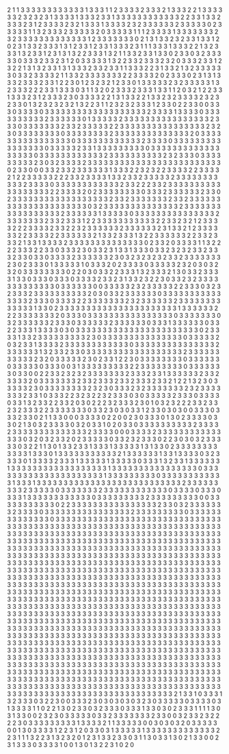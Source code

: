 2
1
1
3
3
3
3
3
3
3
3
3
3
3
3
1
3
3
3
1
1
2
3
3
3
3
2
3
3
3
2
1
3
3
3
2
2
1
3
3
3
3
3
3
2
3
2
3
2
3
1
3
3
3
3
1
3
3
3
2
3
3
1
3
3
3
3
3
3
3
3
3
3
3
3
2
2
3
3
1
3
3
2
3
3
3
2
3
1
2
3
3
3
3
2
3
2
1
3
3
3
1
3
3
3
3
2
3
2
3
3
3
3
3
3
2
3
3
3
3
3
0
2
3
3
3
3
3
1
1
3
2
3
3
3
2
3
3
3
3
3
2
0
3
3
3
3
3
1
1
1
2
3
3
3
3
1
3
3
3
3
3
3
3
2
3
2
3
3
3
3
3
3
3
3
3
3
3
3
3
1
2
3
3
3
3
3
3
3
0
2
1
3
1
3
3
2
3
2
3
3
1
3
3
1
2
0
2
3
1
3
3
2
3
3
3
1
3
1
2
3
3
1
2
3
3
1
3
3
3
2
3
1
1
1
3
3
3
1
3
3
3
2
2
1
3
2
3
3
3
1
3
2
3
3
1
2
3
1
3
1
3
2
2
3
3
3
1
3
2
1
1
3
3
2
3
3
1
3
3
0
2
3
3
0
3
2
3
3
3
3
3
0
3
3
3
2
3
3
2
3
1
2
0
3
3
3
3
3
1
3
2
2
3
3
2
3
3
3
2
3
2
0
3
3
3
2
3
3
1
2
3
2
2
1
3
1
3
2
3
3
1
3
1
3
3
3
2
3
3
2
3
3
1
1
3
3
3
2
2
3
1
3
3
2
1
3
2
3
3
3
3
3
3
0
3
3
2
3
3
3
3
2
1
1
3
3
2
3
3
3
3
3
3
3
2
2
3
3
3
3
2
0
2
3
3
3
0
2
3
1
3
1
3
3
3
2
3
3
3
2
3
3
1
2
2
3
0
1
2
3
2
3
2
1
2
3
3
0
1
3
3
3
3
3
2
3
2
3
3
3
3
3
1
3
2
3
3
3
2
2
2
3
3
1
3
3
3
0
3
1
1
3
2
0
2
3
3
3
2
3
3
3
1
3
3
1
1
2
0
3
2
1
2
2
3
3
1
3
3
3
2
3
1
2
3
3
3
2
3
0
3
3
3
3
2
2
1
3
1
3
3
2
2
1
3
3
2
3
2
3
3
3
3
2
3
2
3
2
3
3
0
1
3
2
3
2
3
2
3
2
1
3
2
2
3
1
1
2
3
2
3
2
3
3
3
1
2
3
3
0
2
2
3
3
0
0
3
3
3
0
3
3
3
3
0
3
3
3
3
3
3
3
3
3
3
3
3
3
3
3
3
3
3
3
2
3
3
3
3
1
3
3
3
3
0
3
3
3
3
3
3
3
3
3
3
2
3
3
3
3
3
3
0
1
3
3
3
3
3
2
3
3
3
3
3
3
3
3
3
3
3
3
3
3
3
3
2
3
3
3
0
3
3
3
3
3
3
3
2
3
3
2
3
3
3
3
3
2
2
3
3
3
3
3
3
3
3
3
3
3
3
3
3
3
3
2
3
2
3
0
3
3
3
3
3
3
3
3
0
3
3
3
3
3
3
3
3
2
3
3
3
3
3
3
3
3
3
3
3
3
3
3
2
0
3
3
3
3
3
3
3
3
3
3
3
3
3
3
3
3
0
3
3
3
3
3
3
3
3
3
3
3
3
2
3
3
3
3
0
3
3
3
3
3
3
3
3
3
3
3
3
3
3
3
3
0
3
3
3
3
3
2
3
3
1
3
3
3
3
3
3
3
3
3
0
3
3
3
3
3
3
3
3
3
3
3
3
3
3
3
3
3
3
0
3
3
3
3
3
3
3
3
3
3
3
3
2
3
3
3
3
3
3
3
3
3
3
2
3
2
3
3
3
0
3
3
3
3
3
3
3
3
3
2
3
0
3
2
3
3
3
3
2
3
3
3
3
3
3
3
3
3
3
3
3
3
3
3
3
3
3
3
3
3
3
3
3
3
0
2
3
3
0
0
0
3
3
2
3
3
2
3
3
3
3
3
3
1
3
3
3
2
2
3
2
3
2
2
3
3
3
3
2
2
3
3
3
3
2
1
2
2
3
3
3
3
3
2
2
2
3
3
2
3
3
3
3
1
3
3
2
3
3
2
3
3
3
3
3
2
3
3
3
3
3
3
3
3
3
3
3
2
3
3
3
3
0
3
3
3
3
3
3
3
3
3
3
3
3
2
3
3
2
2
2
3
3
2
3
3
3
3
3
3
3
3
3
3
3
3
3
3
3
3
3
3
2
2
3
3
3
3
2
0
2
3
3
3
3
3
3
3
3
0
3
3
3
2
3
3
3
3
3
3
2
3
3
0
2
3
3
3
3
3
3
3
3
3
3
3
3
3
3
3
3
3
3
2
3
3
2
3
3
3
3
3
3
3
2
3
3
2
3
3
3
3
3
3
3
3
3
3
3
3
3
3
3
3
3
3
3
3
3
0
3
2
3
3
3
3
3
3
3
3
3
3
3
3
3
3
2
3
3
3
3
3
3
3
3
3
3
3
3
3
3
3
3
3
2
3
3
3
3
3
3
1
3
3
3
3
3
0
3
3
3
3
3
3
3
3
3
3
3
3
3
3
3
2
3
3
3
3
3
3
3
2
3
3
2
3
3
3
1
2
2
3
3
3
3
3
3
3
3
3
3
3
2
2
3
3
2
3
2
1
2
3
3
3
3
2
2
2
3
3
3
3
2
3
3
2
2
3
2
3
3
3
3
3
3
2
3
3
3
3
3
3
2
3
1
3
3
2
1
2
3
3
3
3
3
3
2
2
3
3
3
3
2
2
3
3
3
3
3
3
2
1
3
3
2
3
3
3
1
3
2
2
3
3
3
3
3
3
2
2
3
3
2
3
3
3
2
1
3
3
1
3
3
3
3
2
3
3
3
3
3
3
3
3
3
3
3
3
3
3
0
2
3
3
2
0
3
3
3
3
1
1
3
2
2
2
2
3
3
3
2
2
3
3
0
3
3
3
2
3
0
3
3
2
3
1
3
3
1
3
3
3
0
3
3
2
3
2
3
2
3
3
2
3
3
3
2
3
3
0
3
3
0
3
3
3
3
2
3
3
3
3
3
3
2
3
0
3
2
3
2
3
2
3
2
3
3
2
3
3
3
3
3
3
3
2
3
0
2
3
3
3
0
1
3
3
3
3
3
1
0
3
3
3
2
0
2
3
3
3
3
0
3
3
3
3
3
2
3
2
0
3
0
3
2
3
2
0
3
3
3
3
3
3
3
3
0
2
2
0
3
0
3
3
2
2
3
3
3
1
3
2
3
3
3
2
1
3
0
3
3
2
3
3
3
3
1
3
3
0
3
3
3
0
3
3
3
0
3
3
3
3
2
3
3
2
3
1
3
3
2
3
2
2
3
0
3
3
2
3
2
3
3
3
3
3
3
3
3
3
3
3
3
3
0
3
3
3
3
3
3
0
0
3
3
3
3
3
2
3
2
3
3
3
3
3
2
2
3
3
3
0
3
2
3
2
3
3
3
2
3
3
3
3
3
3
3
3
3
3
2
0
3
0
3
3
2
3
3
3
3
3
3
0
3
3
3
3
3
3
3
3
3
3
3
3
3
3
3
2
3
3
3
0
3
3
3
3
2
2
3
3
3
3
3
3
3
2
3
2
3
3
3
3
3
3
2
3
3
3
3
3
3
3
3
3
3
3
3
3
1
3
3
0
2
3
3
3
3
3
3
3
3
3
3
3
3
3
3
3
3
3
3
3
3
3
3
1
3
3
3
3
3
3
2
2
2
3
3
3
3
3
3
3
2
0
3
3
3
0
3
3
3
3
3
3
3
3
3
3
3
3
3
3
3
3
0
3
3
3
3
3
3
3
0
3
2
3
3
3
3
3
3
2
3
3
3
0
3
3
3
3
3
3
2
3
3
3
3
3
3
0
3
3
3
1
3
3
3
3
3
3
0
3
3
2
2
3
3
3
1
3
3
3
3
0
3
0
3
3
3
3
3
3
3
3
3
3
3
3
3
3
3
3
3
3
3
3
3
3
3
0
2
3
3
3
3
1
3
3
2
3
3
3
3
3
3
3
3
3
2
3
0
3
3
3
3
3
3
3
3
3
3
3
3
3
3
3
0
3
3
3
3
3
2
0
3
2
3
3
1
3
3
3
3
2
3
3
3
3
3
3
3
3
3
3
3
3
0
3
3
3
3
3
3
3
3
3
3
3
3
3
3
3
2
3
3
3
3
3
3
1
3
2
3
3
2
3
3
0
3
3
3
3
3
3
3
3
3
3
3
3
3
3
3
3
3
3
2
3
3
3
3
3
3
3
3
3
3
3
2
3
2
0
3
3
3
3
3
2
3
0
2
3
3
1
2
2
3
0
3
3
3
3
3
3
3
3
0
3
3
3
3
3
3
0
3
3
3
3
3
0
3
3
3
0
0
3
1
3
3
3
3
3
3
3
3
3
2
2
3
3
3
3
3
3
3
3
0
3
3
3
3
3
3
3
0
3
3
0
0
2
2
3
3
2
3
2
3
2
3
3
3
3
3
3
3
2
3
3
3
2
3
3
1
3
3
3
3
3
3
2
3
3
2
3
3
3
3
2
0
3
3
3
3
3
3
3
2
3
3
2
3
3
3
2
3
3
2
3
3
3
2
3
3
2
1
2
2
1
3
2
3
0
3
3
3
3
3
2
3
0
3
3
3
3
3
3
3
3
2
3
2
3
0
3
3
3
2
3
2
3
3
3
3
3
3
3
2
3
2
3
3
3
3
3
3
3
2
3
3
1
0
3
3
3
2
2
3
2
3
2
2
3
2
3
3
3
0
3
0
3
3
3
3
3
2
3
3
3
0
3
3
3
3
0
3
3
1
3
2
3
3
2
2
3
3
2
0
3
0
2
2
2
3
2
3
3
3
2
3
0
1
0
3
2
3
2
2
2
3
3
2
3
3
2
3
2
3
3
3
2
2
3
3
3
3
3
3
3
0
3
3
2
3
0
3
0
3
3
1
2
3
3
0
3
0
3
0
0
3
3
3
0
3
3
3
2
3
3
0
2
1
1
3
3
0
0
0
3
3
3
3
0
2
2
0
0
2
3
0
3
3
3
0
1
3
0
2
3
3
3
3
0
3
3
0
2
1
3
0
3
2
3
3
3
3
0
3
2
0
3
3
1
0
2
0
3
3
0
3
3
3
3
3
3
3
3
3
3
2
3
3
3
3
2
3
3
3
3
3
3
3
3
3
3
3
3
3
3
2
3
3
3
3
0
0
0
3
3
3
3
2
3
3
3
3
3
3
3
3
3
3
3
3
3
3
3
0
3
2
0
3
2
3
3
2
0
2
3
3
3
3
3
0
3
3
2
3
2
3
3
3
0
2
2
3
0
3
0
3
2
3
3
3
3
3
0
3
2
2
1
1
3
0
1
3
3
2
3
3
1
3
3
3
1
3
3
3
3
3
1
3
1
3
3
0
2
3
3
3
3
3
3
3
3
3
3
3
3
1
3
3
3
0
1
3
3
3
3
3
3
3
3
3
3
3
2
1
3
3
3
3
3
3
1
3
3
1
3
3
3
3
0
3
2
3
3
3
3
0
1
3
3
3
3
2
3
3
3
1
3
3
3
3
3
1
3
3
3
3
3
0
3
3
3
1
3
2
3
3
1
3
3
3
3
3
3
1
3
3
3
3
3
3
3
3
3
3
3
3
3
3
3
3
3
3
1
3
3
3
3
3
3
3
3
3
3
3
3
3
3
3
3
0
3
3
3
3
3
3
3
3
3
3
3
3
3
3
3
3
3
3
3
3
3
1
3
3
3
3
3
3
3
3
3
0
3
3
3
3
3
3
3
3
3
3
3
3
1
3
3
3
1
3
3
3
3
3
3
3
3
3
3
3
3
3
3
3
3
3
3
3
3
3
3
3
3
3
3
3
2
3
3
3
3
3
3
3
3
3
2
3
3
3
3
3
0
3
3
3
3
3
3
3
2
3
3
3
3
3
3
3
3
3
3
3
3
0
3
3
3
3
0
3
3
3
0
3
3
3
1
3
3
3
3
3
3
3
3
3
3
3
3
0
3
3
3
3
3
3
3
3
3
2
3
3
3
3
3
3
3
3
3
0
0
3
3
3
3
3
3
3
3
3
3
3
0
2
2
3
3
3
3
3
3
3
3
3
3
3
3
3
3
3
3
2
3
3
0
3
2
3
3
3
3
3
3
3
2
3
3
3
3
0
3
3
3
3
3
3
3
3
3
3
3
3
3
3
3
3
2
3
3
3
3
3
3
3
3
3
0
3
3
3
3
3
3
3
3
3
3
3
3
3
3
0
3
3
3
3
3
3
3
3
3
3
3
3
3
3
3
3
3
3
3
3
3
3
3
3
3
3
3
3
3
3
3
3
3
3
3
3
3
3
3
3
3
3
3
3
3
3
3
3
3
3
3
3
3
3
3
3
3
3
3
3
3
3
3
3
3
3
3
3
3
3
3
3
3
3
3
3
3
3
3
3
3
3
3
3
3
3
3
3
3
3
3
3
3
3
3
3
3
3
3
3
3
3
3
3
3
3
3
3
3
3
3
3
3
3
3
3
3
3
3
3
3
3
3
3
3
3
3
3
3
3
3
3
3
3
3
3
3
3
3
3
3
3
3
3
3
3
3
3
3
3
3
3
3
3
3
3
3
3
3
3
3
3
3
3
3
3
3
3
3
3
3
3
3
3
3
3
3
3
3
3
3
3
3
3
3
3
3
3
3
3
3
3
3
3
3
3
3
3
3
3
3
3
3
3
3
3
3
3
3
3
3
3
3
3
3
3
3
3
3
3
3
3
3
3
3
3
3
3
3
3
3
3
3
3
3
3
3
3
3
3
3
3
3
3
3
3
3
3
3
3
3
3
3
3
3
3
3
3
3
3
3
3
3
3
3
3
3
3
3
3
3
3
3
3
3
3
3
3
3
3
3
3
3
3
3
3
3
3
3
3
3
3
3
3
3
3
3
3
3
3
3
3
3
3
3
3
3
3
3
3
3
3
3
3
3
3
3
3
3
3
3
3
3
3
3
3
3
3
3
3
3
3
3
3
3
3
3
3
3
3
3
3
3
3
3
3
3
3
3
3
3
3
3
3
3
3
3
3
3
3
3
3
3
3
3
3
3
3
3
3
3
3
3
3
3
3
3
3
3
3
3
3
3
3
3
3
3
3
3
3
3
3
3
3
3
3
3
3
3
3
3
3
3
3
3
3
3
3
3
3
3
3
3
3
3
3
3
3
3
3
3
3
3
3
3
3
3
3
3
3
3
3
3
3
3
3
3
3
3
3
3
3
3
3
3
3
3
3
3
3
3
3
3
3
3
3
3
3
3
3
3
3
3
3
3
3
3
3
3
3
3
3
3
3
3
3
3
3
3
3
3
3
3
3
3
3
3
3
3
3
3
3
3
3
3
3
3
3
3
3
3
3
3
3
3
3
3
3
3
3
3
3
3
3
3
3
3
3
3
3
3
3
3
3
3
3
3
3
3
3
3
3
3
3
3
3
3
3
3
3
3
3
3
3
3
3
3
3
3
3
3
3
3
3
3
3
3
3
3
3
3
3
3
3
3
3
3
3
3
3
3
3
3
3
3
3
3
3
3
3
3
3
3
3
3
3
3
3
3
3
3
3
3
3
3
3
3
3
3
3
3
3
3
3
3
3
3
3
3
3
3
3
3
3
3
3
3
3
3
3
3
3
3
3
3
3
3
3
3
3
3
3
3
3
3
3
3
3
3
3
3
3
3
3
3
3
3
3
3
3
3
3
3
3
3
3
3
3
3
3
3
3
3
3
3
3
3
3
3
3
3
3
3
3
3
3
3
3
3
3
3
3
3
3
3
3
3
3
3
3
3
3
3
3
3
3
3
3
3
3
3
3
3
3
3
3
3
3
3
3
3
3
3
3
3
3
3
3
3
3
3
3
3
3
3
3
3
3
3
3
3
3
3
3
3
3
3
3
3
3
3
3
3
3
3
3
3
3
3
3
3
3
3
3
3
3
3
3
3
3
3
3
3
3
3
3
3
3
3
3
3
3
3
3
3
3
3
3
3
3
3
3
3
3
3
3
3
3
3
3
3
3
3
3
3
3
3
3
3
3
3
3
3
3
3
3
3
3
3
3
3
3
3
3
3
3
3
3
3
3
3
3
3
3
3
3
3
3
3
3
3
3
3
3
3
3
3
3
3
3
3
3
3
3
3
3
3
3
3
3
3
3
3
3
3
3
3
3
3
3
3
3
3
3
3
3
3
3
3
3
3
3
3
3
3
3
3
3
3
3
3
3
3
3
3
3
3
3
3
3
3
3
3
3
3
3
3
3
3
3
3
3
3
3
3
3
3
3
3
3
3
3
3
3
3
3
3
3
3
3
3
3
3
3
3
3
3
3
3
3
3
3
3
3
3
3
3
3
3
3
3
3
3
3
3
3
3
3
3
3
3
3
3
3
3
3
3
3
3
3
3
3
3
3
3
3
3
3
3
3
3
3
3
3
3
3
3
3
3
3
3
3
2
1
3
3
1
0
3
3
3
1
3
2
3
3
3
0
3
2
2
3
0
0
3
3
3
2
3
0
3
0
3
0
3
0
3
2
3
0
3
3
3
3
3
0
3
3
3
3
0
3
1
3
3
3
3
1
1
0
2
2
1
3
0
2
3
3
0
3
2
3
3
3
0
3
3
3
1
3
3
0
3
0
2
3
3
3
1
1
1
1
3
0
3
1
3
3
0
0
2
3
2
3
0
3
3
3
3
3
0
3
3
2
3
3
3
3
3
3
3
2
3
3
0
0
3
2
3
3
2
3
2
2
2
2
3
0
3
3
3
3
3
3
3
3
3
1
3
3
3
3
2
1
1
3
3
3
3
3
0
0
3
0
3
0
3
2
0
3
3
3
3
3
0
0
1
3
0
3
3
3
3
1
2
2
3
1
2
0
3
3
0
3
1
3
3
3
3
3
1
3
3
3
3
3
3
3
3
3
3
3
3
3
2
2
3
1
1
1
3
2
2
3
1
3
2
3
2
0
1
2
3
1
3
3
2
3
3
0
3
1
1
3
0
3
3
1
3
0
2
1
3
3
0
0
2
3
1
3
3
3
0
3
3
3
3
1
0
0
1
3
0
1
3
2
2
3
1
0
2
0
